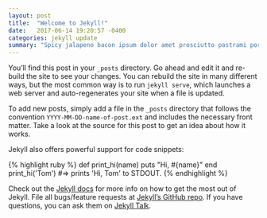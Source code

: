 ```yaml
---
layout: post
title:  "Welcome to Jekyll!"
date:   2017-06-14 19:20:57 -0400
categories: jekyll update
summary: "Spicy jalapeno bacon ipsum dolor amet prosciutto pastrami pork chop laboris laborum. Porchetta t-bone in, leberkas pork ut ground round laborum ham beef ribs mollit. Fatback in venison velit esse aliqua. Occaecat consectetur cillum in prosciutto proident quis. Eiusmod hamburger filet mignon aute in nostrud."
---
```

You’ll find this post in your `_posts` directory. Go ahead and edit it and re-build the site to see your changes. You can rebuild the site in many different ways, but the most common way is to run `jekyll serve`, which launches a web server and auto-regenerates your site when a file is updated.

To add new posts, simply add a file in the `_posts` directory that follows the convention `YYYY-MM-DD-name-of-post.ext` and includes the necessary front matter. Take a look at the source for this post to get an idea about how it works.

Jekyll also offers powerful support for code snippets:

{% highlight ruby %}
def print_hi(name)
  puts "Hi, #{name}"
end
print_hi('Tom')
#=> prints 'Hi, Tom' to STDOUT.
{% endhighlight %}

Check out the [Jekyll docs][jekyll-docs] for more info on how to get the most out of Jekyll. File all bugs/feature requests at [Jekyll’s GitHub repo][jekyll-gh]. If you have questions, you can ask them on [Jekyll Talk][jekyll-talk].

[jekyll-docs]: https://jekyllrb.com/docs/home
[jekyll-gh]:   https://github.com/jekyll/jekyll
[jekyll-talk]: https://talk.jekyllrb.com/
